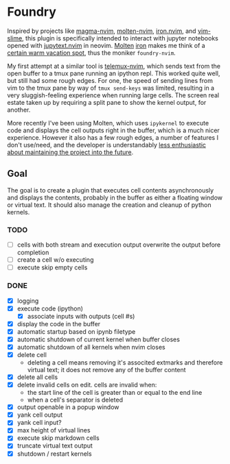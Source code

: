 # Foundry

Inspired by projects like [magma-nvim](https://github.com/dccsillag/magma-nvim), [molten-nvim](https://github.com/benlubas/molten-nvim), [iron.nvim](https://github.com/Vigemus/iron.nvim), and [vim-slime](https://github.com/jpalardy/vim-slime), this plugin is specifically intended to interact with jupyter notebooks opened with [jupytext.nvim](https://github.com/GCBallesteros/jupytext.nvim) in neovim. [Molten](https://github.com/benlubas/molten-nvim) [iron](https://github.com/Vigemus/iron.nvim) makes me think of a [certain warm vacation spot](https://wiki.factorio.com/Vulcanus), thus the moniker `foundry-nvim`.

My first attempt at a similar tool is [telemux-nvim](https://github.com/n-sweep/telemux-nvim), which sends text from the open buffer to a tmux pane running an ipython repl. This worked quite well, but still had some rough edges. For one, the speed of sending lines from vim to the tmux pane by way of `tmux send-keys` was limited, resulting in a very sluggish-feeling experience when running large cells. The screen real estate taken up by requiring a split pane to show the kernel output, for another. 

More recently I've been using Molten, which uses `ipykernel` to execute code and displays the cell outputs right in the buffer, which is a much nicer experience. However it also has a few rough edges, a number of features I don't use/need, and the developer is understandably [less enthusiastic about maintaining the project into the future](https://github.com/benlubas/molten-nvim/issues/293).

## Goal

The goal is to create a plugin that executes cell contents asynchronously and displays the contents, probably in the buffer as either a floating window or virtual text. It should also manage the creation and cleanup of python kernels.

### TODO

- [ ] cells with both stream and execution output overwrite the output before completion
- [ ] create a cell w/o executing
- [ ] execute skip empty cells

### DONE

- [x] logging
- [x] execute code (ipython)
    - [x] associate inputs with outputs (cell #s)
- [x] display the code in the buffer
- [x] automatic startup based on ipynb filetype
- [x] automatic shutdown of current kernel when buffer closes
- [x] automatic shutdown of all kernels when nvim closes
- [x] delete cell
    - deleting a cell means removing it's associted extmarks and therefore virtual text; it does not remove any of the buffer content
- [x] delete all cells
- [x] delete invalid cells on edit. cells are invalid when:
    - the start line of the cell is greater than or equal to the end line
    - when a cell's separator is deleted
- [x] output openable in a popup window
- [x] yank cell output
- [x] yank cell input?
- [x] max height of virtual lines
- [x] execute skip markdown cells
- [x] truncate virtual text output
- [x] shutdown / restart kernels
